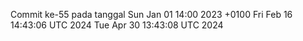 Commit ke-55 pada tanggal Sun Jan 01 14:00 2023 +0100
Fri Feb 16 14:43:06 UTC 2024
Tue Apr 30 13:43:08 UTC 2024
